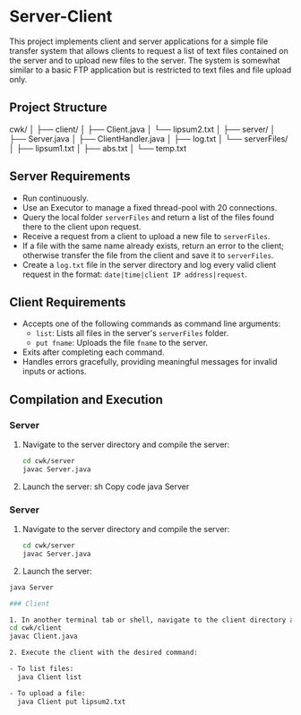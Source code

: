 # Server-Client
This project implements client and server applications for a simple file transfer system that allows clients to request a list of text files contained on the server and to upload new files to the server. The system is somewhat similar to a basic FTP application but is restricted to text files and file upload only.

## Project Structure
cwk/
│
├── client/
│ ├── Client.java
│ └── lipsum2.txt
│
├── server/
│ ├── Server.java
│ ├── ClientHandler.java
│ ├── log.txt
│ └── serverFiles/
│     ├── lipsum1.txt
│     ├── abs.txt
│     └── temp.txt


## Server Requirements

- Run continuously.
- Use an Executor to manage a fixed thread-pool with 20 connections.
- Query the local folder `serverFiles` and return a list of the files found there to the client upon request.
- Receive a request from a client to upload a new file to `serverFiles`.
- If a file with the same name already exists, return an error to the client; otherwise transfer the file from the client and save it to `serverFiles`.
- Create a `log.txt` file in the server directory and log every valid client request in the format: `date|time|client IP address|request`.

## Client Requirements

- Accepts one of the following commands as command line arguments:
  - `list`: Lists all files in the server's `serverFiles` folder.
  - `put fname`: Uploads the file `fname` to the server.
- Exits after completing each command.
- Handles errors gracefully, providing meaningful messages for invalid inputs or actions.

## Compilation and Execution

### Server

1. Navigate to the server directory and compile the server:
   ```sh
   cd cwk/server
   javac Server.java
   
2. Launch the server:
  sh
  Copy code
  java Server

### Server

1. Navigate to the server directory and compile the server:
   ```sh
   cd cwk/server
   javac Server.java
   
2. Launch the server:
  ```sh
  java Server

### Client

1. In another terminal tab or shell, navigate to the client directory and compile the client:
  cd cwk/client
  javac Client.java

2. Execute the client with the desired command:

  - To list files:
    java Client list
  
  - To upload a file:
    java Client put lipsum2.txt

